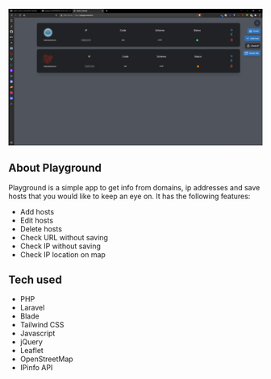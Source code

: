 <p align="center">
  <img src="/public/img/favicon/playground-blurred.png" alt="Playground" />
</p>

## About Playground

Playground is a simple app to get info from domains, ip addresses and save hosts that you would like to keep an eye on.
It has the following features:

- Add hosts
- Edit hosts
- Delete hosts
- Check URL without saving
- Check IP without saving
- Check IP location on map

## Tech used

- PHP
- Laravel
- Blade
- Tailwind CSS
- Javascript
- jQuery
- Leaflet
- OpenStreetMap
- IPinfo API
